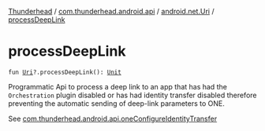 [Thunderhead](../../index.md) / [com.thunderhead.android.api](../index.md) / [android.net.Uri](index.md) / [processDeepLink](./process-deep-link.md)

# processDeepLink

`fun `[`Uri`](https://developer.android.com/reference/android/net/Uri.html)`?.processDeepLink(): `[`Unit`](https://kotlinlang.org/api/latest/jvm/stdlib/kotlin/-unit/index.html)

Programmatic Api to process a deep link to an app
that has had the `Orchestration` plugin disabled
or has had identity transfer disabled
therefore preventing the automatic sending of deep-link
parameters to ONE.

See [com.thunderhead.android.api.oneConfigureIdentityTransfer](../one-configure-identity-transfer.md)

